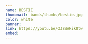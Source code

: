 ```yaml
---
name: BESTIE
thumbnail: bands/thumbs/bestie.jpg
color: white
banner:
link: https://youtu.be/OJEWAHik8tw
embed:
---
```

